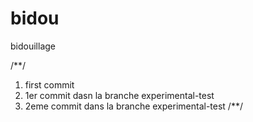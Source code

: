 bidou
=====

bidouillage

/**/
1. first commit
2. 1er commit dasn la branche experimental-test
3. 2eme commit dans la branche experimental-test
/**/
